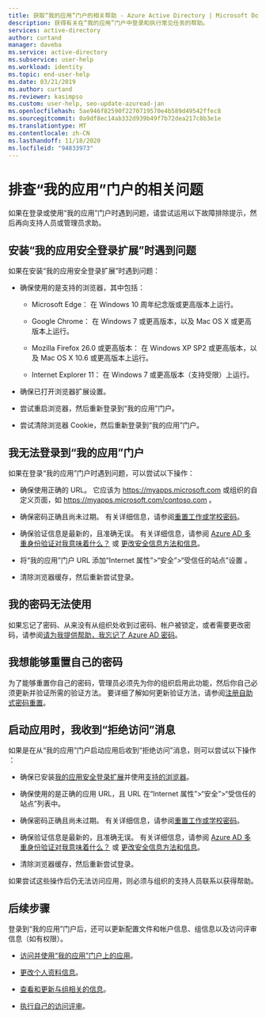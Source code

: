 ```yaml
---
title: 获取“我的应用”门户的相关帮助 - Azure Active Directory | Microsoft Docs
description: 获得有关在“我的应用”门户中登录和执行常见任务的帮助。
services: active-directory
author: curtand
manager: daveba
ms.service: active-directory
ms.subservice: user-help
ms.workload: identity
ms.topic: end-user-help
ms.date: 03/21/2019
ms.author: curtand
ms.reviewer: kasimpso
ms.custom: user-help, seo-update-azuread-jan
ms.openlocfilehash: 5ae946f82590f2270719570e4b589d49542ffec8
ms.sourcegitcommit: 0a9df8ec14ab332d939b49f7b72dea217c8b3e1e
ms.translationtype: MT
ms.contentlocale: zh-CN
ms.lasthandoff: 11/18/2020
ms.locfileid: "94833973"
---
```

# <a name="troubleshoot-problems-with-the-my-apps-portal"></a>排查“我的应用”门户的相关问题

如果在登录或使用“我的应用”门户时遇到问题，请尝试运用以下故障排除提示，然后再向支持人员或管理员求助。

## <a name="im-having-trouble-installing-the-my-apps-secure-sign-in-extension"></a>安装“我的应用安全登录扩展”时遇到问题

如果在安装“我的应用安全登录扩展”时遇到问题：

- 确保使用的是支持的浏览器，其中包括：

    - Microsoft Edge： 在 Windows 10 周年纪念版或更高版本上运行。

    - Google Chrome： 在 Windows 7 或更高版本，以及 Mac OS X 或更高版本上运行。

    - Mozilla Firefox 26.0 或更高版本： 在 Windows XP SP2 或更高版本，以及 Mac OS X 10.6 或更高版本上运行。

    - Internet Explorer 11： 在 Windows 7 或更高版本（支持受限）上运行。

- 确保已打开浏览器扩展设置。

- 尝试重启浏览器，然后重新登录到“我的应用”门户。

- 尝试清除浏览器 Cookie，然后重新登录到“我的应用”门户。

## <a name="i-cant-sign-in-to-the-my-apps-portal"></a>我无法登录到“我的应用”门户

如果在登录“我的应用”门户时遇到问题，可以尝试以下操作：

- 确保使用正确的 URL。 它应该为 https://myapps.microsoft.com 或组织的自定义页面，如 https://myapps.microsoft.com/contoso.com 。

- 确保密码正确且尚未过期。 有关详细信息，请参阅[重置工作或学校密码](active-directory-passwords-update-your-own-password.md)。

- 确保验证信息是最新的，且准确无误。 有关详细信息，请参阅 [Azure AD 多重身份验证对我意味着什么？](./multi-factor-authentication-end-user-first-time.md) 或 [更改安全信息方法和信息](./security-info-setup-auth-app.md)。

- 将“我的应用”门户 URL 添加“Internet 属性”>“安全”>“受信任的站点”设置 。

- 清除浏览器缓存，然后重新尝试登录。

## <a name="my-password-isnt-working"></a>我的密码无法使用

如果忘记了密码、从来没有从组织处收到过密码、帐户被锁定，或者需要更改密码，请参阅[请为我提供帮助，我忘记了 Azure AD 密码](active-directory-passwords-update-your-own-password.md)。

## <a name="i-want-to-be-able-to-reset-my-own-password"></a>我想能够重置自己的密码

为了能够重置你自己的密码，管理员必须先为你的组织启用此功能，然后你自己必须更新并验证所需的验证方法。 要详细了解如何更新验证方法，请参阅[注册自助式密码重置](active-directory-passwords-reset-register.md)。

## <a name="im-getting-an-access-denied-message-when-i-start-an-app"></a>启动应用时，我收到“拒绝访问”消息

如果是在从“我的应用”门户启动应用后收到“拒绝访问”消息，则可以尝试以下操作 ：

- 确保已安装[我的应用安全登录扩展](my-apps-portal-end-user-access.md#download-and-install-the-my-apps-secure-sign-in-extension)并使用[支持的浏览器](my-apps-portal-end-user-access.md#supported-browsers)。

- 确保使用的是正确的应用 URL，且 URL 在“Internet 属性”>“安全”>“受信任的站点”列表中。

- 确保密码正确且尚未过期。 有关详细信息，请参阅[重置工作或学校密码](active-directory-passwords-update-your-own-password.md)。

- 确保验证信息是最新的，且准确无误。 有关详细信息，请参阅 [Azure AD 多重身份验证对我意味着什么？](./multi-factor-authentication-end-user-first-time.md) 或 [更改安全信息方法和信息](./security-info-setup-auth-app.md)。

- 清除浏览器缓存，然后重新尝试登录。

如果尝试这些操作后仍无法访问应用，则必须与组织的支持人员联系以获得帮助。

## <a name="next-steps"></a>后续步骤

登录到“我的应用”门户后，还可以更新配置文件和帐户信息、组信息以及访问评审信息（如有权限）。

- [访问并使用“我的应用”门户上的应用](my-apps-portal-end-user-access.md)。

- [更改个人资料信息](./my-account-portal-settings.md)。

- [查看和更新与组相关的信息](my-apps-portal-end-user-groups.md)。

- [执行自己的访问评审](my-apps-portal-end-user-access-reviews.md)。
